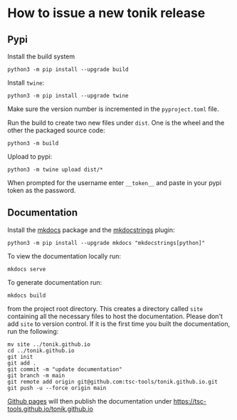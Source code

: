 # How to issue a new tonik release

## Pypi
Install the build system
```
python3 -m pip install --upgrade build
```
Install `twine`:
```
python3 -m pip install --upgrade twine
```
Make sure the version number is incremented in the `pyproject.toml` file.

Run the build to create two new files under `dist`. One is the wheel and the other the packaged source code:
```
python3 -m build
```
Upload to pypi:
```
python3 -m twine upload dist/*
```
When prompted for the username enter `__token__` and paste in your pypi token as the password.

## Documentation
Install the [mkdocs](https://www.mkdocs.org/) package and the [mkdocstrings](https://mkdocstrings.github.io/) plugin:
```
python3 -m pip install --upgrade mkdocs "mkdocstrings[python]"
```

To view the documentation locally run:
```
mkdocs serve
```
To generate documentation run:
```
mkdocs build
```
from the project root directory. This creates a directory called `site` containing all the necessary files to host the documentation.
Please don't add `site` to version control. If it is the first time you built the documentation, run the following:

```
mv site ../tonik.github.io
cd ../tonik.github.io
git init
git add .
git commit -m "update documentation"
git branch -m main
git remote add origin git@github.com:tsc-tools/tonik.github.io.git
git push -u --force origin main
```
[Github pages](https://pages.github.com/) will then publish the documentation under https://tsc-tools.github.io/tonik.github.io